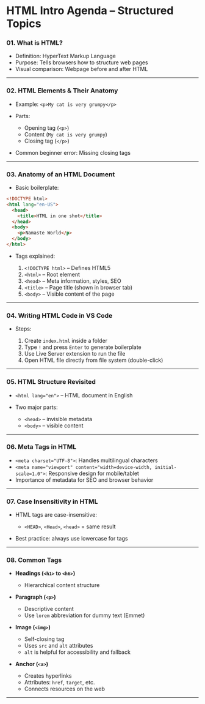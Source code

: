 # HTML Intro Agenda – Structured Topics

### **01. What is HTML?**

* Definition: HyperText Markup Language
* Purpose: Tells browsers how to structure web pages
* Visual comparison: Webpage before and after HTML

---

### **02. HTML Elements & Their Anatomy**

* Example: `<p>My cat is very grumpy</p>`
* Parts:

  * Opening tag (`<p>`)
  * Content (`My cat is very grumpy`)
  * Closing tag (`</p>`)
* Common beginner error: Missing closing tags

---

### **03. Anatomy of an HTML Document**

* Basic boilerplate:

```html
<!DOCTYPE html>
<html lang="en-US">
  <head>
    <title>HTML in one shot</title>
  </head>
  <body>
    <p>Namaste World</p>
  </body>
</html>
```

* Tags explained:

  1. `<!DOCTYPE html>` – Defines HTML5
  2. `<html>` – Root element
  3. `<head>` – Meta information, styles, SEO
  4. `<title>` – Page title (shown in browser tab)
  5. `<body>` – Visible content of the page

---

### **04. Writing HTML Code in VS Code**

* Steps:

  1. Create `index.html` inside a folder
  2. Type `!` and press `Enter` to generate boilerplate
  3. Use Live Server extension to run the file
  4. Open HTML file directly from file system (double-click)

---

### **05. HTML Structure Revisited**

* `<html lang="en">` – HTML document in English
* Two major parts:

  * `<head>` – invisible metadata
  * `<body>` – visible content

---

### **06. Meta Tags in HTML**

* `<meta charset="UTF-8">`: Handles multilingual characters
* `<meta name="viewport" content="width=device-width, initial-scale=1.0">`: Responsive design for mobile/tablet
* Importance of metadata for SEO and browser behavior

---

### **07. Case Insensitivity in HTML**

* HTML tags are case-insensitive:

  * `<HEAD>`, `<Head>`, `<head>` = same result
* Best practice: always use lowercase for tags

---

### **08. Common Tags**

* **Headings (`<h1>` to `<h6>`)**

  * Hierarchical content structure
* **Paragraph (`<p>`)**

  * Descriptive content
  * Use `lorem` abbreviation for dummy text (Emmet)
* **Image (`<img>`)**

  * Self-closing tag
  * Uses `src` and `alt` attributes
  * `alt` is helpful for accessibility and fallback
* **Anchor (`<a>`)**

  * Creates hyperlinks
  * Attributes: `href`, `target`, etc.
  * Connects resources on the web

---
